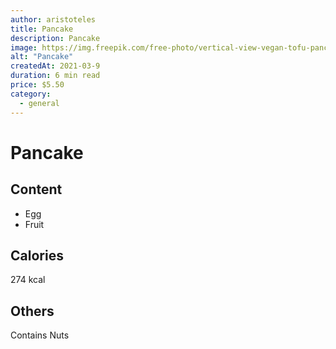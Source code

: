```yaml
---
author: aristoteles
title: Pancake
description: Pancake
image: https://img.freepik.com/free-photo/vertical-view-vegan-tofu-pancakes-with-fruits-white-plate_181624-17934.jpg?w=826&t=st=1699993105~exp=1699993705~hmac=56dd1141240ba9f9a4149e0f559993d5257a49061a1c83e1a2beb7a006e205c3
alt: "Pancake"
createdAt: 2021-03-9
duration: 6 min read
price: $5.50
category:
  - general
---
```

# Pancake

## Content

- Egg
- Fruit

## Calories
274 kcal

## Others
Contains Nuts
